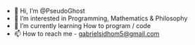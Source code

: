 - 👋 Hi, I’m @PseudoGhost
- 👀 I’m interested in Programming, Mathematics & Philosophy
- 🌱 I’m currently learning How to program / code
- 📫 How to reach me - gabrielsidhom5@gmail.com

